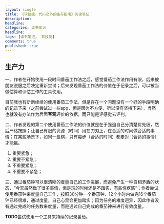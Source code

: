 ```yaml
---
layout: single
title: 《软技能，代码之外的生存指南》阅读笔记
description:
headline:
categories: 读书笔记
headline:
tags: [读书笔记,  软技能]
comments: true
published: true
---
```


## 生产力
一、作者在开始使用一段时间番茄工作法之后，感觉番茄工作法作用有限，后来被朋友说服之后决定重新尝试；后来发现番茄工作法的价值在于记录之后，可以被当做估算和评估工作的工具使用。

目前我也有断断续续的使用番茄工作法，但是存在一个问题没有一个好的手段明确的记录下来（之前尝试过一些app，但是因为不方便，所以没有坚持下来），当然也就没有办法作为后面**客观**评价的依据，而只能是评感觉去评判。

二、作者发现的第二个使用番茄工作法的价值就是在于强迫自己分清楚优先级，然后严格按照；让自己有限的资源（时间）用在刀刃上，在合适的时间做合适的事情；在某些场景下，如同一盘棋，只有每步（合适的时间）都走对（合适的事情）才能赢。

1. 重要紧急；
2. 重要不紧急；
3. 不重要紧急；
4. 不重要不紧急；

三、通过番茄钟可以很清晰的度量自己的工作进展，而避免产生一种自相矛盾的状态，“今天虽然做了很多事情，但是玩的时候还是不踏实，有些愧疚感”；作者尝试使用番茄钟来度量自己工作，按照30分钟一个番茄钟，12个小时内做完16个番茄钟已经很难，通过度量，自己心里会更加踏实；因为任务的难度迥异，因此作者没有通过完成的任务数来度量，而是通过自己完成的番茄钟来进行有效度量。

**TODO**尝试使用一个工具来持续的记录番茄。


